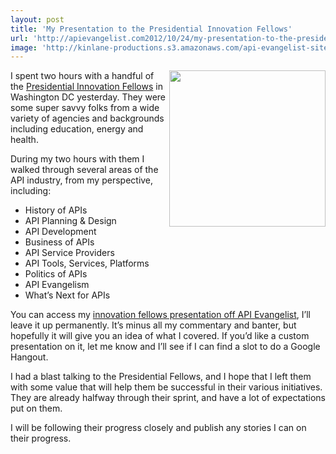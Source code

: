 ```yaml
---
layout: post
title: 'My Presentation to the Presidential Innovation Fellows'
url: 'http://apievangelist.com2012/10/24/my-presentation-to-the-presidential-innovation-fellows/'
image: 'http://kinlane-productions.s3.amazonaws.com/api-evangelist-site/blog/PresidentialInnovationFellows.jpeg'
---
```



<p>
     <img src="https://s3.amazonaws.com/kinlane-productions/api-evangelist/federal-government/innovation-fellows/PresidentialInnovationFellows.jpeg"  width="250" align="right" />
</p>
<p>
     I spent two hours with a handful of the <a href="http://www.whitehouse.gov/innovationfellows">Presidential Innovation Fellows</a> in Washington DC yesterday. They were some super savvy folks from a wide variety of agencies and backgrounds including education, energy and health.
</p>
<p>
     During my two hours with them I walked through several areas of the API industry, from my perspective, including:
</p>
<ul >
     <li>History of APIs
     </li>
     <li>API Planning &amp; Design
     </li>
     <li>API Development
     </li>
     <li>Business of APIs
     </li>
     <li>API Service Providers
     </li>
     <li>API Tools, Services, Platforms
     </li>
     <li>Politics of APIs
     </li>
     <li>API Evangelism
     </li>
     <li>What’s Next for APIs
     </li>
</ul>
<p>
     You can access my <a href="/federal-digital-strategy/innovation-fellows/">innovation fellows presentation off API Evangelist</a>, I’ll leave it up permanently. It’s minus all my commentary and banter, but hopefully it will give you an idea of what I covered. If you’d like a custom presentation on it, let me know and I’ll see if I can find a slot to do a Google Hangout.
</p>
<p>
     I had a blast talking to the Presidential Fellows, and I hope that I left them with some value that will help them be successful in their various initiatives. They are already halfway through their sprint, and have a lot of expectations put on them.
</p>
<p>
     I will be following their progress closely and publish any stories I can on their progress.
</p>
